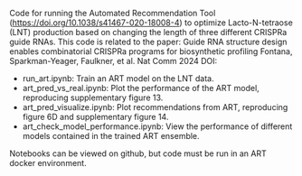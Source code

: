 Code for running the Automated Recommendation Tool (https://doi.org/10.1038/s41467-020-18008-4) to optimize Lacto-N-tetraose (LNT) production based on changing the length of three different CRISPRa guide RNAs. This code is related to the paper:
Guide RNA structure design enables combinatorial CRISPRa programs for biosynthetic profiling
Fontana, Sparkman-Yeager, Faulkner, et al. Nat Comm 2024
DOI: 

- run_art.ipynb: Train an ART model on the LNT data.
- art_pred_vs_real.ipynb: Plot the performance of the ART model, reproducing supplementary figure 13. 
- art_pred_visualize.ipynb: Plot recommendations from ART, reproducing figure 6D and supplementary figure 14.
- art_check_model_performance.ipynb: View the performance of different models contained in the trained ART ensemble.  

Notebooks can be viewed on github, but code must be run in an ART docker environment. 
